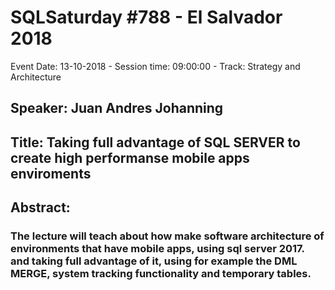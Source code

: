 # SQLSaturday #788 - El Salvador 2018
Event Date: 13-10-2018 - Session time: 09:00:00 - Track: Strategy and Architecture
## Speaker: Juan Andres Johanning
## Title: Taking full advantage of SQL SERVER to create  high performanse mobile apps enviroments
## Abstract:
### The lecture will teach about how make software architecture of environments that have mobile apps, using sql server 2017. and taking full advantage of it, using for example the DML MERGE, system tracking functionality and temporary tables.
